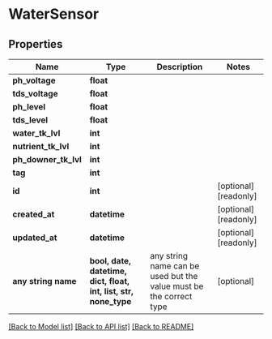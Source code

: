 # WaterSensor


## Properties
Name | Type | Description | Notes
------------ | ------------- | ------------- | -------------
**ph_voltage** | **float** |  | 
**tds_voltage** | **float** |  | 
**ph_level** | **float** |  | 
**tds_level** | **float** |  | 
**water_tk_lvl** | **int** |  | 
**nutrient_tk_lvl** | **int** |  | 
**ph_downer_tk_lvl** | **int** |  | 
**tag** | **int** |  | 
**id** | **int** |  | [optional] [readonly] 
**created_at** | **datetime** |  | [optional] [readonly] 
**updated_at** | **datetime** |  | [optional] [readonly] 
**any string name** | **bool, date, datetime, dict, float, int, list, str, none_type** | any string name can be used but the value must be the correct type | [optional]

[[Back to Model list]](../README.md#documentation-for-models) [[Back to API list]](../README.md#documentation-for-api-endpoints) [[Back to README]](../README.md)


